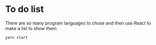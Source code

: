 # To do list  
There are so many program languages to chose and then use React to make a list to show them.  

```bash
yarn start
```
